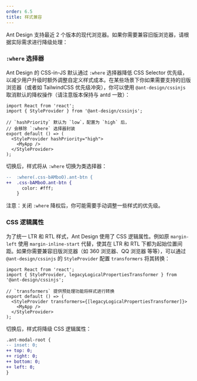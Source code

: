 ```yaml
---
order: 6.5
title: 样式兼容
---
```


Ant Design 支持最近 2 个版本的现代浏览器。如果你需要兼容旧版浏览器，请根据实际需求进行降级处理：

### `:where` 选择器

Ant Design 的 CSS-in-JS 默认通过 `:where` 选择器降低 CSS Selector 优先级，以减少用户升级时额外调整自定义样式成本。在某些场景下你如果需要支持的旧版浏览器（或者如 TailwindCSS 优先级冲突），你可以使用 `@ant-design/cssinjs` 取消默认的降权操作（请注意版本保持与 antd 一致）：

```tsx
import React from 'react';
import { StyleProvider } from '@ant-design/cssinjs';

// `hashPriority` 默认为 `low`，配置为 `high` 后，
// 会移除 `:where` 选择器封装
export default () => (
  <StyleProvider hashPriority="high">
    <MyApp />
  </StyleProvider>
);
```

切换后，样式将从 `:where` 切换为类选择器：

```diff
--  :where(.css-bAMboO).ant-btn {
++  .css-bAMboO.ant-btn {
      color: #fff;
    }
```

注意：关闭 `:where` 降权后，你可能需要手动调整一些样式的优先级。

### CSS 逻辑属性

为了统一 LTR 和 RTL 样式，Ant Design 使用了 CSS 逻辑属性。例如原 `margin-left` 使用 `margin-inline-start` 代替，使其在 LTR 和 RTL 下都为起始位置间距。如果你需要兼容旧版浏览器（如 360 浏览器、QQ 浏览器 等等），可以通过 `@ant-design/cssinjs` 的 `StyleProvider` 配置 `transformers` 将其转换：

```tsx
import React from 'react';
import { StyleProvider, legacyLogicalPropertiesTransformer } from '@ant-design/cssinjs';

// `transformers` 提供预处理功能将样式进行转换
export default () => (
  <StyleProvider transformers={[legacyLogicalPropertiesTransformer]}>
    <MyApp />
  </StyleProvider>
);
```

切换后，样式将降级 CSS 逻辑属性：

```diff
.ant-modal-root {
-- inset: 0;
++ top: 0;
++ right: 0;
++ bottom: 0;
++ left: 0;
}
```
